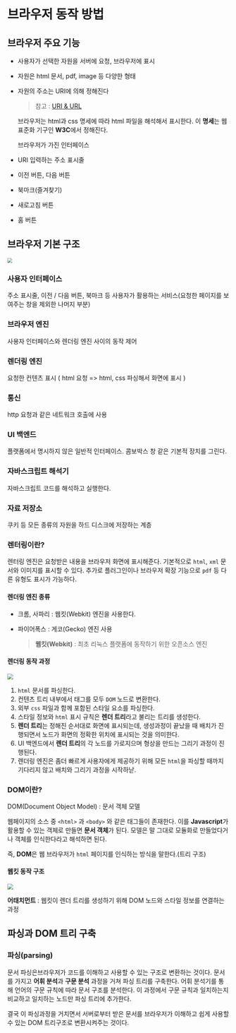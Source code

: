 # 브라우저 동작 방법



## 브라우저 주요 기능

- 사용자가 선택한 자원을 서버에 요청, 브라우저에 표시

- 자원은 html 문서, pdf, image 등 다양한 형태

- 자원의 주소는 URI에 의해 정해진다

  > 참고 : [URI & URL](https://github.com/souvenir718/TIL/blob/master/JS/JS%20-%20URL%20%26%20URI.md)



  브라우저는 html과 css 명세에 따라 html 파일을 해석해서 표시한다. 이 **명세**는 웹 표준화 기구인 **W3C**에서 정해진다.

  브라우저가 가진 인터페이스

- URI 입력하는 주소 표시줄
- 이전 버튼, 다음 버튼
- 북마크(즐겨찾기)
- 새로고침 버튼
- 홈 버튼



## 브라우저 기본 구조

<img src="https://camo.githubusercontent.com/0e3ac4e617b8eda5046f592c74a1f7e4cbfb82a5c6abe8d5699020002c1227b6/68747470733a2f2f64322e6e617665722e636f6d2f636f6e74656e742f696d616765732f323031352f30362f68656c6c6f776f726c642d35393336312d312e706e67" style="zoom:70%;" /> 



### 사용자 인터페이스

  주소 표시줄, 이전 / 다음 버튼, 북마크 등 사용자가 활용하는 서비스(요청한 페이지를 보여주는 창을 제외한 나머지 부분)



### 브라우저 엔진

  사용자 인터페이스와 렌더링 엔진 사이의 동작 제어



### 렌더링 엔진

  요청한 컨텐츠 표시 ( html 요청 => html, css 파싱해서 화면에 표시 )



### 통신

  http 요청과 같은 네트워크 호출에 사용



### UI 백엔드

  플랫폼에서 명시하지 않은 일반적 인터페이스. 콤보박스 창 같은 기본적 장치를 그린다.



### 자바스크립트 해석기

  자바스크립트 코드를 해석하고 실행한다.



### 자료 저장소

  쿠키 등 모든 종류의 자원을 하드 디스크에 저장하는 계층



### 렌터링이란?

  렌터링 엔진은 요청받은 내용을 브라우저 화면에 표시해준다. 기본적으로 `html`, `xml` 문서와 이미지를 표시할 수 있다. 추가로 플러그인이나 브라우저 확장 기능으로 `pdf` 등 다른 유형도 표시가 가능하다.



#### 렌더링 엔진 종류

- 크롬, 사파리 : 웹킷(Webkit) 엔진을 사용한다.

- 파이어폭스 : 게코(Gecko) 엔진 사용

  > **웹킷(Webkit)** : 최초 리눅스 플랫폼에 동작하기 위한 오픈소스 엔진



#### 렌더링 동작 과정

<img src="https://camo.githubusercontent.com/b7b2e4f87463a5508b6cc434e99d58c48b5b8ba1aa8a4d917d9d240fd94aebf1/68747470733a2f2f64322e6e617665722e636f6d2f636f6e74656e742f696d616765732f323031352f30362f68656c6c6f776f726c642d35393336312d322e706e67" style="zoom:80%;" /> 

1. `html` 문서를 파싱한다.
2. 컨텐츠 트리 내부에서 태그를 모두 `DOM` 노드로 변환한다.
3. 외부 `css` 파일과 함께 포함된 스타일 요소를 파싱한다.
4. 스타일 정보와 `html` 표시 규칙은 **렌더 트리**라고 불리는 트리를 생성한다.
5. **렌더 트리**는 정해진 순서대로 화면에 표시되는데, 생성과정이 끝났을 때 배치가 진행되면서 노드가 화면의 정확한 위치에 표시되는 것을 의미한다.
6. UI 백엔드에서 **렌더 트리**의 각 노드를 가로지으며 형상을 만드는 그리기 과정이 진행된다.
7. 렌더링 엔진은 좀더 빠르게 사용자에게 제공하기 위해 모든 `html`을 파싱할 때까지 기다리지 않고 배치와 그리기 과정을 시작하낟.



### DOM이란?

DOM(Document Object Model) : 문서 객체 모델

  웹페이지의 소스 중 `<html>` 과 `<body>` 와 같은 태그들이 존재한다. 이를 **Javascript**가 활용할 수 있는 객체로 만들면 **문서 객체**가 된다. 모델은 말 그대로 모듈화로 만들었다거나 객체를 인식한다라고 해석하면 된다.

  즉, **DOM**은 웹 브라우저가 `html` 페이지를 인식하는 방식을 말한다.(트리 구조)



#### 웹킷 동작 구조

<img src="https://camo.githubusercontent.com/fa4fdb9b5d45fec78ad6717a4f3d0099d8fe46287e2aa38a7b0500c77a48211b/68747470733a2f2f64322e6e617665722e636f6d2f636f6e74656e742f696d616765732f323031352f30362f68656c6c6f776f726c642d35393336312d332e706e67" style="zoom:80%;" /> 

**어태치먼트** : 웹킷이 렌더 트리를 생성하기 위해 DOM 노드와 스타일 정보를 연결하는 과정



## 파싱과 DOM 트리 구축



### 파싱(parsing)

  문서 파싱은브라우저가 코드를 이해하고 사용할 수 있는 구조로 변환하는 것이다. 문서를 가지고 **어휘 분석**과 **구문 분석** 과정을 거쳐 파싱 트리를 구축한다. 어휘 분석기를 통해 언어의 구문 규칙에 따라 문서 구조를 분석한다.  이 과정에서 구문 규칙과 일치하는지 비교하고 일치하는 노드만 파싱 트리에 추가한다.

결국 이 파싱과정을 거치면서 서버로부터 받은 문서를 브라우저가 이해하고 쉽게 사용할 수 있는 DOM 트리구조로 변환시켜주는 것이다.